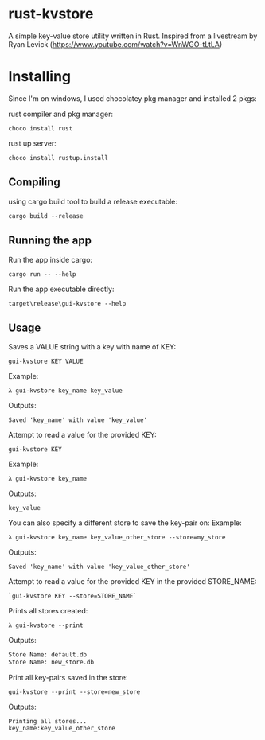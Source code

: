 # rust-kvstore
A simple key-value store utility written in Rust.
Inspired from a livestream by Ryan Levick (https://www.youtube.com/watch?v=WnWGO-tLtLA)

# Installing
Since I'm on windows, I used chocolatey pkg manager and installed 2 pkgs:

rust compiler and pkg manager:
```
choco install rust
```

rust up server:
```
choco install rustup.install
```

## Compiling

using cargo build tool to build a release executable:
```
cargo build --release
```

## Running the app

Run the app inside cargo:
```
cargo run -- --help
```

Run the app executable directly:
```
target\release\gui-kvstore --help
```

## Usage

Saves a VALUE string with a key with name of KEY:  
```
gui-kvstore KEY VALUE
```
Example:
```
λ gui-kvstore key_name key_value
```
Outputs:  

```
Saved 'key_name' with value 'key_value'
```

Attempt to read a value for the provided KEY:
```
gui-kvstore KEY
```

Example:
```
λ gui-kvstore key_name
```

Outputs:  
```
key_value
```

You can also specify a different store to save the key-pair on:
Example:
```
λ gui-kvstore key_name key_value_other_store --store=my_store
```
Outputs:  
```
Saved 'key_name' with value 'key_value_other_store'
```

Attempt to read a value for the provided KEY in the provided STORE_NAME:  
```
`gui-kvstore KEY --store=STORE_NAME`
```

Prints all stores created: 
```
λ gui-kvstore --print
```
Outputs:  
```bash
Store Name: default.db 
Store Name: new_store.db
```

Print all key-pairs saved in the store:
```
gui-kvstore --print --store=new_store
```

Outputs:
```
Printing all stores...
key_name:key_value_other_store
```